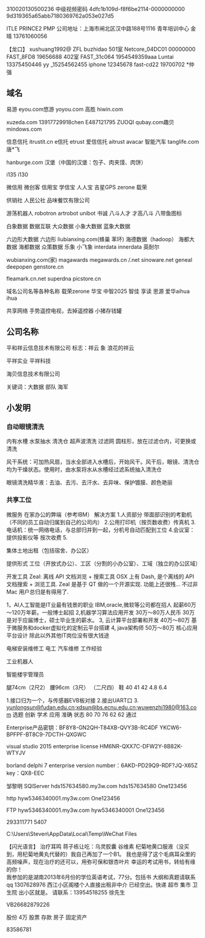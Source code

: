 
310020130500236
中级视频密码
4dfc1b109d-f8f6be2114-0000000000
9d319365a65abb7180369762a053e027d5

ITLE PRINCE2 PMP
公司地址：上海市闸北区汉中路188号1116 青年培训中心  金晴 13761060056



【龙口】
                               xushuang1992@
ZFL                         buzhidao                         501室
Netcore_04DC01    00000000
FAST_8FD8             19656688                        402室
FAST_31c064          1954549359aaa
Luntai                     13375450446
yy                            _15254562455
iphone                    12345678
fast-cd22                 19700702                        *仲强

## 域名
易游 eyou.com悠游 yoyou.com 
高胜 hiwin.com

xuzeda.com 13917729918chen E487121795 ZUOQI
qubay.com趣贝  mindows.com

信息信托
itrustit.cn
e信托
etrust
爱信信托
aitrust
avacar 智能汽车
tanglife.com 唐*飞

hanburge.com 汉堡（中国的汉堡：包子、肉夹馍、肉饼）

i135 i130

微信用  微创客
信用宝
学信宝
人人宝
吉星GPS
zerone 载荣

供销社
人民公社
品味餐饮有限公司

游荡机器人
robotron
artrobot
unibot
书诚
八斗人才   才高八斗 八带鱼图标

白象数据
数据互联
大众数据
小象大数据
蓝象大数据

六边形大数据 六边形 liubianxing.com(蜂巢 苯环)
海德数据（hadoop）
海都大数据
海都数据
众策数据
乐象
小飞象
interdata
innerdata 英耐尔 

wubianxing.com(家)
magawards
megawards.cn /.net
sinoware.net
geneal
deepopen
genstore.cn

fleamark.cn.net
superdna
picstore.cn

域名公司名等各种名称
载荣zerone 
华宝
中智2025
智佳
享读
思源
爱华aihua ihua

共享网络
手势遥控电视，去掉遥控器
小猪存钱罐


## 公司名称
平和祥云信息技术有限公司 标志：祥云 象 浪花的祥云

平祥实业  平祥科技

海贝信息技术有限公司

关键词：大数据 部队 海军 
## 小发明
### 自动眼镜清洗
内有水槽
水泵抽水
清洗仓
超声波清洗
过滤网 圆柱形，放在过滤仓内，可更换或清洗

风干系统：可加热风扇，当水全部进入水槽后，开始风干。风干后，眼镜、清洗仓均为干燥状态。使用时，由水泵将水从水槽经过滤系统抽入清洗仓

眼镜清洗精华液：去油、去污、去汗水、去异味、保护镀膜、颜色艳丽

### 共享工位
微服务
在家办公的弊端（参考IBM）
解决方案
1.人资部分
  带面部识别的考勤机（不同的员工自动归属到自己的公司内）
2.公用打印机（按页数收费）传真机
3.电话机：统一网络电话，与总部归并到一起，分机号自动匹配到工位
4.会议室：提供投影仪等 按次收费
5.

集体土地出租（包括宿舍、办公区）




提供形式
工位（开放式办公）、工区（分割的小办公室）、工域（独立的办公区域）


开发工具 Zeal: 离线 API 文档浏览 + 搜索工具
OSX 上有 Dash, 是个离线的 API 文档搜索 + 浏览工具.
Zeal 是基于 QT 做的一个开源实现. 功能上还很残... 不过非 Mac 用户总归是有得用了.




1，AI人工智能是IT业最有钱景的职业
IBM,oracle,微软等公司都在招人
起薪60万～120万年薪。一般博士起招
2,机器学习算法应用开发 30万～80万人民币
30万是对于应届博士，硕士毕业生的薪水。
3, 云计算平台部署和开发 40万～80万
基于微服务和docker虚拟化的定制云平台搭建
4, java架构师 50万～80万
核心应用平台设计
除此以外其他IT岗位没有很大钱途




电梯安装维修工
电工
汽车维修 工作经验

工业机器人

智能楼宇管理员


腿74cm（2尺2）  腰96cm（3尺） （二尺四） 鞋 40 41 42
4.8 6.4




1.接口归为一个，与传感器EVB板对接
2.接出UART口
3.
yunlongsun@fudan.edu.cn;xdsun@bs.ecnu.edu.cn;wuwenzhi1980@163.com
选题	创新	学术	应用	准确	状态
80	70	76	62	62	通过

Enterprise产品密钥：BF8Y8-GN2QH-T84XB-QVY3B-RC4DF
                    YKCW6-BPFPF-BT8C9-7DCTH-QXGWC

visual studio 2015 enterprise license
HM6NR-QXX7C-DFW2Y-8B82K-WTYJV



borland delphi 7 enterprise version
number：6AKD-PD29Q9-RDF?JQ-X65Z
key：QX8-EEC




邹黎明
SQlServer
hds157634580.my3w.com
hds157634580
One123456

http
hyw5346340001.my3w.com
One123456

FTP
hyw5346340001.my3w.com
hyw5346340001
One123456

















293311771 5407








C:\Users\Steven\AppData\Local\Temp\WeChat Files







【闪光语言】
治疗耳鸣
    蒋子栋让吃：乌灵胶囊  谷维素  杞菊地黄口服液（没买到，用杞菊地黄丸代替的）我自己再加了一个B1。
    我也是得了这个毛病耳朵里的高频噪声，现在治疗的还可以，用弥可保和银杏叶片
  幸运的考试用书，转给有缘的你！  
我参加的是湖南2013年6月份的学位英语考试，77分。包括书 大纲和真题请联系qq 1307628976
西江小区阁楼个人直接出租非中介
已经空出。快递 超市 集市 卫生院 出小区就是。
请联系：13954518255 徐先生



VB26682879226


股份 4万
股票 
存款
房子
固定资产

83586781


